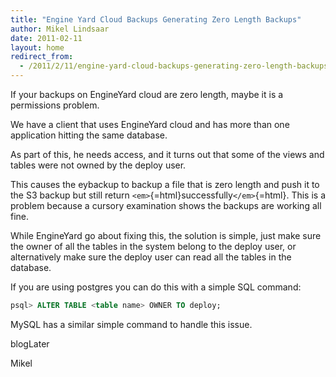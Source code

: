 ```yaml
---
title: "Engine Yard Cloud Backups Generating Zero Length Backups"
author: Mikel Lindsaar
date: 2011-02-11
layout: home
redirect_from:
  - /2011/2/11/engine-yard-cloud-backups-generating-zero-length-backups
---
```

If your backups on EngineYard cloud are zero length, maybe it is a
permissions problem.

We have a client that uses EngineYard cloud and has more than one
application hitting the same database.

As part of this, he needs access, and it turns out that some of the
views and tables were not owned by the deploy user.

This causes the eybackup to backup a file that is zero length and push
it to the S3 backup but still return
`<em>`{=html}successfully`</em>`{=html}. This is a problem because a
cursory examination shows the backups are working all fine.

While EngineYard go about fixing this, the solution is simple, just make
sure the owner of all the tables in the system belong to the deploy
user, or alternatively make sure the deploy user can read all the tables
in the database.

If you are using postgres you can do this with a simple SQL command:

``` sql
psql> ALTER TABLE <table name> OWNER TO deploy;
```

MySQL has a similar simple command to handle this issue.

blogLater

Mikel
